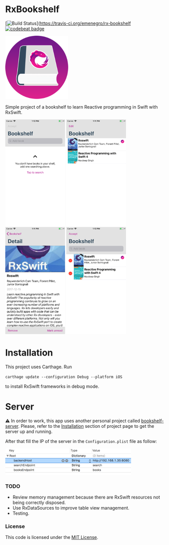 # RxBookshelf

[![Build Status](https://travis-ci.org/emenegro/rx-bookshelf.svg?branch=master)](https://travis-ci.org/emenegro/rx-bookshelf [![codebeat badge](https://codebeat.co/badges/b2305a5a-325d-4c40-83f4-e6e605c44ed9)](https://codebeat.co/projects/github-com-emenegro-rx-bookshelf-master)

<img src="etc/rxbookshelf.png" width=200> 

Simple project of a bookshelf to learn Reactive programming in Swift with RxSwift.

<img src="etc/screen4.png" width=190> <img src="etc/screen1.png" width=190> <img src="etc/screen2.png" width=190> <img src="etc/screen3.png" width=190>

# Installation

This project uses Carthage. Run 

`carthage update --configuration Debug --platform iOS` 

to install RxSwift frameworks in debug mode.

# Server

⚠️ In order to work, this app uses another personal project called [bookshelf-server](https://github.com/emenegro/bookshelf-server). Please, refer to the [Installation](https://github.com/emenegro/bookshelf-server#installation) section of project page to get the server up and running.

After that fill the IP of the server in the `Configuration.plist` file as follow:

<img src="etc/config.png" width=400> 

### TODO

- Review memory management because there are RxSwift resources not being correctly disposed.
- Use RxDataSources to improve table view management.
- Testing.

### License

This code is licensed under the [MIT License](LICENSE).
